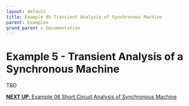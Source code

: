 ```yaml
---
layout: default
title: Example 05 Transient Analysis of Synchronous Machine
parent: Examples
grand_parent : Documentation
---
```


# Example 5 \- Transient Analysis of a Synchronous Machine

TBD



[**NEXT UP**: Example 06 Short Circuit Analysis of Synchronous Machine](Example_06_Short_Circuit_Analysis_of_Synchronous_Machine.html)
